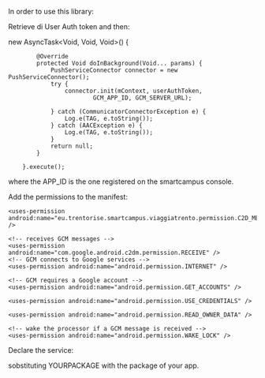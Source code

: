 In order to use this library:

Retrieve di User Auth token and then:

new AsyncTask<Void, Void, Void>() {

			@Override
			protected Void doInBackground(Void... params) {
				PushServiceConnector connector = new PushServiceConnector();
				try {
					connector.init(mContext, userAuthToken,
							GCM_APP_ID, GCM_SERVER_URL);

				} catch (CommunicatorConnectorException e) {
					Log.e(TAG, e.toString());
				} catch (AACException e) {
					Log.e(TAG, e.toString());
				}
				return null;
			}

		}.execute();

where the APP_ID is the one registered on the smartcampus console.

Add the permissions to the manifest:
 <permission
        android:name="eu.trentorise.smartcampus.viaggiatrento.permission.C2D_MESSAGE"
        android:protectionLevel="signature" />

    <uses-permission android:name="eu.trentorise.smartcampus.viaggiatrento.permission.C2D_MESSAGE" />
    
    <!-- receives GCM messages -->
    <uses-permission android:name="com.google.android.c2dm.permission.RECEIVE" />
    <!-- GCM connects to Google services -->
    <uses-permission android:name="android.permission.INTERNET" />
        
    <!-- GCM requires a Google account -->
    <uses-permission android:name="android.permission.GET_ACCOUNTS" />
    
    <uses-permission android:name="android.permission.USE_CREDENTIALS" />
    
    <uses-permission android:name="android.permission.READ_OWNER_DATA" />
    
    <!-- wake the processor if a GCM message is received -->
	<uses-permission android:name="android.permission.WAKE_LOCK" />

Declare the service:

<receiver android:name="com.google.android.gcm.GCMBroadcastReceiver" android:permission="com.google.android.c2dm.permission.SEND" >
            <intent-filter>
                <action android:name="com.google.android.c2dm.intent.RECEIVE" />
                <action android:name="com.google.android.c2dm.intent.REGISTRATION" />
                <category android:name="YOURPACKAGE.gcmclient" />  
            </intent-filter>   
        </receiver>
        <service
            android:name="eu.trentorise.smartcampus.pushservice.GCMIntentService">
        </service>

sobstituting YOURPACKAGE with the package of your app.
